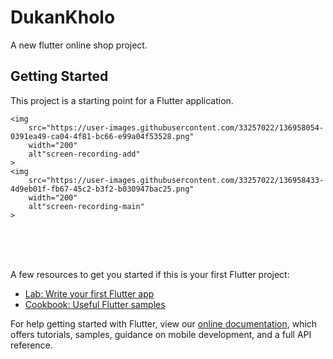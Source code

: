 # DukanKholo

A new flutter online shop project.

## Getting Started

This project is a starting point for a Flutter application.

<div>

 	<img 
 		src="https://user-images.githubusercontent.com/33257022/136958054-0391ea49-ca04-4f81-bc66-e99a04f53528.png" 
 		width="200" 
 		alt"screen-recording-add"
 	>
 	<img 
 		src="https://user-images.githubusercontent.com/33257022/136958433-4d9eb01f-fb67-45c2-b3f2-b030947bac25.png" 
 		width="200" 
 		alt"screen-recording-main"
 	>
</div>
<br><br><br>

A few resources to get you started if this is your first Flutter project:

- [Lab: Write your first Flutter app](https://flutter.dev/docs/get-started/codelab)
- [Cookbook: Useful Flutter samples](https://flutter.dev/docs/cookbook)

For help getting started with Flutter, view our
[online documentation](https://flutter.dev/docs), which offers tutorials,
samples, guidance on mobile development, and a full API reference.
